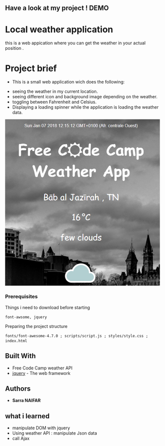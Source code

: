 
## Have a look at my project ! DEMO

# Local weather application 

this is a web appication where you can get the weather in your actual position  .

# Project brief 
* This is a small web application wich does the following:
- seeing the weather in my current location.
- seeing different icon and background image depending on the weather. 
- toggling between Fahrenheit and Celsius.
- Displaying a loading spinner while the application is loading the weather data.

<p align="center">
  <img src="Capture.PNG" />

</p>


### Prerequisites

Things i need to download before starting 

```
font-awsome, jquery 
```

Preparing the project structure 


```
fonts/font-awesome-4.7.0 ; scripts/script.js ; styles/style.css ; index.html
```




## Built With

* Free Code Camp weather API
* [jquery](https://jquery.com/) - The web framework 



## Authors

* **Sarra NAIFAR**


## what i learned

* manipulate DOM with jquery 
* Using weather API : manipulate Json data 
* call Ajax



